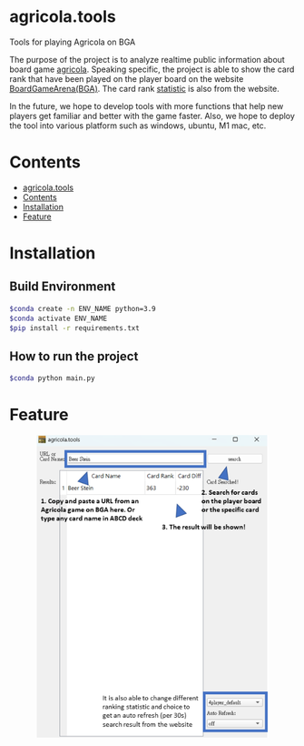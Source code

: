 # agricola.tools
Tools for playing Agricola on BGA

The purpose of the project is to analyze realtime public information about board game [agricola](https://boardgamegeek.com/boardgame/200680/agricola-revised-edition). Speaking specific, the project is able to show the card rank that have been played on the player board on the website [BoardGameArena(BGA)](https://boardgamearena.com). The card rank [statistic](https://boardgamearena.com/forum/viewtopic.php?t=31498) is also from the website.


In the future, we hope to develop tools with more functions that help new players get familiar and better with the game faster. Also, we hope to deploy the tool into various platform such as windows, ubuntu, M1 mac, etc.

# Contents
- [agricola.tools](#agricola-tools-file)
- [Contents](#contents)
- [Installation](#installation)
- [Feature](#feature)

# Installation
## Build Environment
```bash
$conda create -n ENV_NAME python=3.9
$conda activate ENV_NAME
$pip install -r requirements.txt
```

## How to run the project
```bash
$conda python main.py
```

# Feature

<div align="center">
<img src="https://github.com/JiaYouChen2003/agricola.tools/blob/main/raw_asset/layout.png" width="81%" height="81%">
</div>